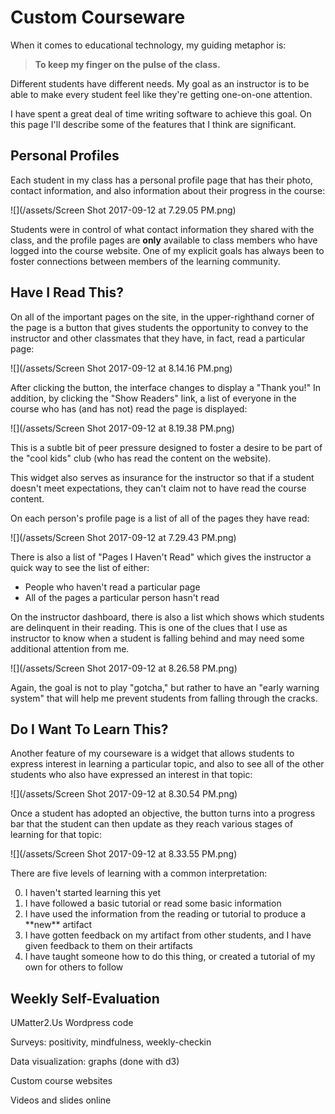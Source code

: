 # Custom Courseware

When it comes to educational technology, my guiding metaphor is:

> **To keep my finger on the pulse of the class.**

Different students have different needs. My goal as an instructor is to be able to make every student feel like they're getting one-on-one attention.

I have spent a great deal of time writing software to achieve this goal. On this page I'll describe some of the features that I think are significant.

## Personal Profiles

Each student in my class has a personal profile page that has their photo, contact information, and also information about their progress in the course:

![](/assets/Screen Shot 2017-09-12 at 7.29.05 PM.png)

Students were in control of what contact information they shared with the class, and the profile pages are **only** available to class members who have logged into the course website. One of my explicit goals has always been to foster connections between members of the learning community.

## Have I Read This?

On all of the important pages on the site, in the upper-righthand corner of the page is a button that gives students the opportunity to convey to the instructor and other classmates that they have, in fact, read a particular page:

![](/assets/Screen Shot 2017-09-12 at 8.14.16 PM.png)

After clicking the button, the interface changes to display a "Thank you!" In addition, by clicking the "Show Readers" link, a list of everyone in the course who has (and has not) read the page is displayed:

![](/assets/Screen Shot 2017-09-12 at 8.19.38 PM.png)

This is a subtle bit of peer pressure designed to foster a desire to be part of the "cool kids" club (who has read the content on the website).

This widget also serves as insurance for the instructor so that if a student doesn't meet expectations, they can't claim not to have read the course content.

On each person's profile page is a list of all of the pages they have read:

![](/assets/Screen Shot 2017-09-12 at 7.29.43 PM.png)

There is also a list of "Pages I Haven't Read" which gives the instructor a quick way to see the list of either:

* People who haven't read a particular page
* All of the pages a particular person hasn't read

On the instructor dashboard, there is also a list which shows which students are delinquent in their reading. This is one of the clues that I use as instructor to know when a student is falling behind and may need some additional attention from me.

![](/assets/Screen Shot 2017-09-12 at 8.26.58 PM.png)

Again, the goal is not to play "gotcha," but rather to have an "early warning system" that will help me prevent students from falling through the cracks.

## Do I Want To Learn This?

Another feature of my courseware is a widget that allows students to express interest in learning a particular topic, and also to see all of the other students who also have expressed an interest in that topic:

![](/assets/Screen Shot 2017-09-12 at 8.30.54 PM.png)

Once a student has adopted an objective, the button turns into a progress bar that the student can then update as they reach various stages of learning for that topic:

![](/assets/Screen Shot 2017-09-12 at 8.33.55 PM.png)

There are five levels of learning with a common interpretation:

<ol start='0'><li>I haven't started learning this yet</li><li>I have followed a basic tutorial or read some basic information</li><li>I have used the information from the reading or tutorial to produce a **new** artifact</li><li>I have gotten feedback on my artifact from other students, and I have given feedback to them on their artifacts</li><li>I have taught someone how to do this thing, or created a tutorial of my own for others to follow</li></ol>

## Weekly Self-Evaluation


UMatter2.Us Wordpress code

Surveys: positivity, mindfulness, weekly-checkin

Data visualization: graphs (done with d3)

Custom course websites

Videos and slides online